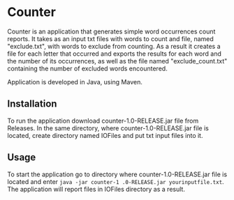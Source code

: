 # Counter

Counter is an application that generates simple word occurrences count reports. It takes as an input txt files with 
words to count and file, named "exclude.txt", with words to exclude from counting. As a result it creates a file for each letter 
that occurred and exports the results for each word and the number of its occurrences, as well as the file named 
"exclude_count.txt" containing the number of excluded words encountered.

Application is developed in Java, using Maven.

## Installation

To run the application download counter-1.0-RELEASE.jar file from Releases. In the same directory, where counter-1.0-RELEASE.jar file
 is located, create directory named IOFiles and put txt input files into it.

## Usage

To start the application go to directory where counter-1.0-RELEASE.jar file is located and enter `java -jar counter-1
.0-RELEASE.jar yourinputfile.txt`. The application will report files in IOFiles directory as a result.
